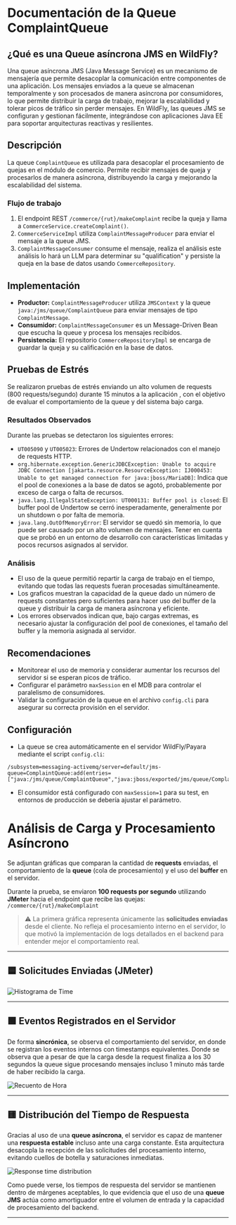 # Documentación de la Queue ComplaintQueue

## ¿Qué es una Queue asíncrona JMS en WildFly?
Una queue asíncrona JMS (Java Message Service) es un mecanismo de mensajería que permite desacoplar la comunicación entre componentes de una aplicación. Los mensajes enviados a la queue se almacenan temporalmente y son procesados de manera asíncrona por consumidores, lo que permite distribuir la carga de trabajo, mejorar la escalabilidad y tolerar picos de tráfico sin perder mensajes. En WildFly, las queues JMS se configuran y gestionan fácilmente, integrándose con aplicaciones Java EE para soportar arquitecturas reactivas y resilientes.

## Descripción
La queue `ComplaintQueue` es utilizada para desacoplar el procesamiento de quejas en el módulo de comercio. Permite recibir mensajes de queja y procesarlos de manera asíncrona, distribuyendo la carga y mejorando la escalabilidad del sistema.

### Flujo de trabajo
1. El endpoint REST `/commerce/{rut}/makeComplaint` recibe la queja y llama a `CommerceService.createComplaint()`.
2. `CommerceServiceImpl` utiliza `ComplaintMessageProducer` para enviar el mensaje a la queue JMS.
3. `ComplaintMessageConsumer` consume el mensaje, realiza el análisis este análisis lo hará un LLM para determinar su "qualification" y persiste la queja en la base de datos usando `CommerceRepository`.

## Implementación
- **Productor:** `ComplaintMessageProducer` utiliza `JMSContext` y la queue `java:/jms/queue/ComplaintQueue` para enviar mensajes de tipo `ComplaintMessage`.
- **Consumidor:** `ComplaintMessageConsumer` es un Message-Driven Bean que escucha la queue y procesa los mensajes recibidos.
- **Persistencia:** El repositorio `CommerceRepositoryImpl` se encarga de guardar la queja y su calificación en la base de datos.

## Pruebas de Estrés
Se realizaron pruebas de estrés enviando un alto volumen de requests (800 requests/segundo) durante  15 minutos a la aplicación , con el objetivo de evaluar el comportamiento de la queue y del sistema bajo carga.

### Resultados Observados
Durante las pruebas se detectaron los siguientes errores:

- `UT005090` y `UT005023`: Errores de Undertow relacionados con el manejo de requests HTTP.  
- `org.hibernate.exception.GenericJDBCException: Unable to acquire JDBC Connection [jakarta.resource.ResourceException: IJ000453: Unable to get managed connection for java:jboss/MariaDB]`: Indica que el pool de conexiones a la base de datos se agotó, probablemente por exceso de carga o falta de recursos.
- `java.lang.IllegalStateException: UT000131: Buffer pool is closed`: El buffer pool de Undertow se cerró inesperadamente, generalmente por un shutdown o por falta de memoria.
- `java.lang.OutOfMemoryError`: El servidor se quedó sin memoria, lo que puede ser causado por un alto volumen de mensajes. Tener en cuenta que se probó en un entorno de desarrollo con características limitadas y pocos recursos asignados al servidor.

### Análisis
- El uso de la queue permitió repartir la carga de trabajo en el tiempo, evitando que todas las requests fueran procesadas simultáneamente.
- Los graficos muestran la capacidad de la queue dado un número de requests constantes pero suficientes para hacer uso del buffer de la queue y distribuir la carga de manera asíncrona y eficiente.
- Los errores observados indican que, bajo cargas extremas, es necesario ajustar la configuración del pool de conexiones, el tamaño del buffer y la memoria asignada al servidor.

## Recomendaciones
- Monitorear el uso de memoria y considerar aumentar los recursos del servidor si se esperan picos de tráfico.
- Configurar el parámetro `maxSession` en el MDB para controlar el paralelismo de consumidores.
- Validar la configuración de la queue en el archivo `config.cli` para asegurar su correcta provisión en el servidor.

## Configuración
- La queue se crea automáticamente en el servidor WildFly/Payara mediante el script `config.cli`:

```
/subsystem=messaging-activemq/server=default/jms-queue=ComplaintQueue:add(entries=["java:/jms/queue/ComplaintQueue","java:jboss/exported/jms/queue/ComplaintQueue"])
```

- El consumidor está configurado con `maxSession=1` para su test, en entornos de producción se debería ajustar el parámetro.


# Análisis de Carga y Procesamiento Asíncrono

Se adjuntan gráficas que comparan la cantidad de **requests** enviadas, el comportamiento de la **queue** (cola de procesamiento) y el uso del **buffer** en el servidor.

Durante la prueba, se enviaron **100 requests por segundo** utilizando **JMeter** hacia el endpoint que recibe las quejas: `/commerce/{rut}/makeComplaint`


> ⚠️ La primera gráfica representa únicamente las **solicitudes enviadas** desde el cliente. No refleja el procesamiento interno en el servidor, lo que motivó la implementación de logs detallados en el backend para entender mejor el comportamiento real.

---

## 🟦 Solicitudes Enviadas (JMeter)

![Histograma de Time](https://github.com/user-attachments/assets/fb3b745d-f943-40cf-b46c-b49299de8628)

---

## 🟩 Eventos Registrados en el Servidor

De forma **sincrónica**, se observa el comportamiento del servidor, en donde se registran los eventos internos con timestamps equivalentes. Donde se observa que a pesar de que la carga desde la request finaliza a los 30 segundos la queue sigue procesando mensajes incluso 1 minuto más tarde de haber recibido la carga.

![Recuento de Hora](https://github.com/user-attachments/assets/c89fd400-8a71-4cc7-9207-b2c681e355ca)

---

## 🟨 Distribución del Tiempo de Respuesta

Gracias al uso de una **queue asíncrona**, el servidor es capaz de mantener una **respuesta estable** incluso ante una carga constante. Esta arquitectura desacopla la recepción de las solicitudes del procesamiento interno, evitando cuellos de botella y saturaciones inmediatas.

![Response time distribution](https://github.com/user-attachments/assets/fe67662e-31cc-4f4b-9f0e-dfc1bb60fff7)

Como puede verse, los tiempos de respuesta del servidor se mantienen dentro de márgenes aceptables, lo que evidencia que el uso de una **queue JMS** actúa como amortiguador entre el volumen de entrada y la capacidad de procesamiento del backend.


---
